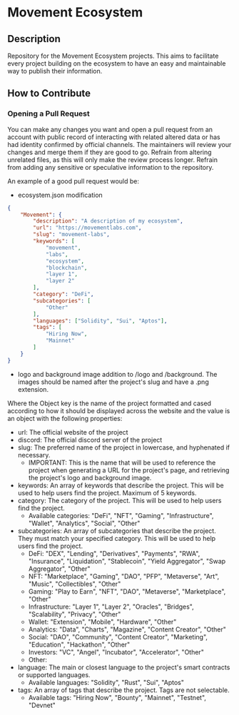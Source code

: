 # Movement Ecosystem

## Description
Repository for the Movement Ecosystem projects. This aims to facilitate every project building on the ecosystem to have an easy and maintainable way to publish their information.

## How to Contribute

### Opening a Pull Request
You can make any changes you want and open a pull request from an account with public record of interacting with related altered data or has had identity confirmed by official channels. The maintainers will review your changes and merge them if they are good to go.
Refrain from altering unrelated files, as this will only make the review process longer.
Refrain from adding any sensitive or speculative information to the repository.

An example of a good pull request would be:

- ecosystem.json modification
```json
{
    "Movement": {
        "description": "A description of my ecosystem",
        "url": "https://movementlabs.com",
        "slug": "movement-labs",
        "keywords": [
            "movement",
            "labs",
            "ecosystem",
            "blockchain",
            "layer 1",
            "layer 2"
        ],
        "category": "DeFi",
        "subcategories": [
            "Other"
        ],
        "languages": ["Solidity", "Sui", "Aptos"],
        "tags": [
            "Hiring Now",
            "Mainnet"
        ]
    }
}
```
- logo and background image addition to /logo and /background. The images should be named after the project's slug and have a .png extension.

Where the Object key is the name of the project formatted and cased according to how it should be displayed across the website and the value is an object with the following properties:
- url: The official website of the project
- discord: The official discord server of the project
- slug: The preferred name of the project in lowercase, and hyphenated if necessary.
  - IMPORTANT: This is the name that will be used to reference the project when generating a URL for the project's page, and retrieving the project's logo and background image.
- keywords: An array of keywords that describe the project. This will be used to help users find the project. Maximum of 5 keywords.
- category: The category of the project. This will be used to help users find the project.
  - Available categories: "DeFi", "NFT", "Gaming", "Infrastructure", "Wallet", "Analytics", "Social", "Other"
- subcategories: An array of subcategories that describe the project. They must match your specified category. This will be used to help users find the project.
  - DeFi: "DEX", "Lending", "Derivatives", "Payments", "RWA", "Insurance", "Liquidation", "Stablecoin", "Yield Aggregator", "Swap Aggregator", "Other"
  - NFT: "Marketplace", "Gaming", "DAO", "PFP", "Metaverse", "Art", "Music", "Collectibles", "Other"
  - Gaming: "Play to Earn", "NFT", "DAO", "Metaverse", "Marketplace", "Other"
  - Infrastructure: "Layer 1", "Layer 2", "Oracles", "Bridges", "Scalability", "Privacy", "Other"
  - Wallet: "Extension", "Mobile", "Hardware", "Other"
  - Analytics: "Data", "Charts", "Magazine", "Content Creator", "Other"
  - Social: "DAO", "Community", "Content Creator", "Marketing", "Education", "Hackathon", "Other"
  - Investors: "VC", "Angel", "Incubator", "Accelerator", "Other"
  - Other:
- language: The main or closest language to the project's smart contracts or supported languages.
  - Available languages: "Solidity", "Rust", "Sui", "Aptos"
- tags: An array of tags that describe the project. Tags are not selectable.
  - Available tags: "Hiring Now", "Bounty", "Mainnet", "Testnet", "Devnet"